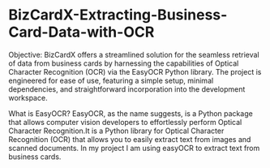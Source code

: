 # BizCardX-Extracting-Business-Card-Data-with-OCR
Objective:
BizCardX offers a streamlined solution for the seamless retrieval of data from business cards by harnessing the capabilities of Optical Character Recognition (OCR) via the EasyOCR Python library. The project is engineered for ease of use, featuring a simple setup, minimal dependencies, and straightforward incorporation into the development workspace.

What is EasyOCR?
EasyOCR, as the name suggests, is a Python package that allows computer vision developers to effortlessly perform Optical Character Recognition.It is a Python library for Optical Character Recognition (OCR) that allows you to easily extract text from images and scanned documents. In my project I am using easyOCR to extract text from business cards.

